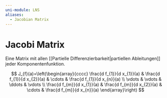 ```yaml
---
uni-module: LNS
aliases:
  - Jacobian Matrix
---
```

# Jacobi Matrix

Eine Matrix mit allen [[Partielle Differenzierbarkeit|partiellen Ableitungen]] jeder Komponentenfunktion.

$$
J_{f}(a)=\left(\begin{array}{cccc}
\frac{d f_{1}}{d x_{1}}(a) & \frac{d f_{1}}{d x_{2}}(a) & \cdots & \frac{d f_{1}}{d x_{n}}(a) \\
\vdots & \vdots & \ddots & \vdots \\
\frac{d f_{m}}{d x_{1}}(a) & \frac{d f_{m}}{d x_{2}}(a) & \cdots & \frac{d f_{m}}{d x_{n}}(a)
\end{array}\right)
$$
